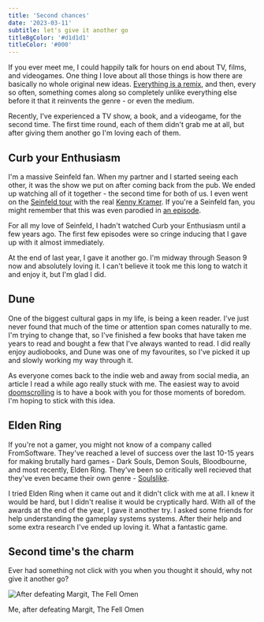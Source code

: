```yaml
---
title: 'Second chances'
date: '2023-03-11'
subtitle: let's give it another go
titleBgColor: '#d1d1d1'
titleColor: '#000'
---
```


If you ever meet me, I could happily talk for hours on end about TV, films, and videogames. One thing I love about all those things is how there are basically no whole original new ideas. [Everything is a remix](https://www.everythingisaremix.info/), and then, every so often, something comes along so completely unlike everything else before it that it reinvents the genre - or even the medium.

Recently, I've experienced a TV show, a book, and a videogame, for the second time. The first time round, each of them didn't grab me at all, but after giving them another go I'm loving each of them.

## Curb your Enthusiasm

I'm a massive Seinfeld fan. When my partner and I started seeing each other, it was the show we put on after coming back from the pub. We ended up watching all of it together - the second time for both of us. I even went on the [Seinfeld tour](http://www.kennykramer.com/reservation1.html) with the real [Kenny Kramer](https://en.wikipedia.org/wiki/Kenny_Kramer). If you're a Seinfeld fan, you might remember that this was even parodied in [an episode](https://en.wikipedia.org/w/index.php?title=The_Muffin_Tops).

For all my love of Seinfeld, I hadn't watched Curb your Enthusiasm until a few years ago. The first few episodes were so cringe inducing that I gave up with it almost immediately.

At the end of last year, I gave it another go. I'm midway through Season 9 now and absolutely loving it. I can't believe it took me this long to watch it and enjoy it, but I'm glad I did.

## Dune

One of the biggest cultural gaps in my life, is being a keen reader. I've just never found that much of the time or attention span comes naturally to me. I'm trying to change that, so I've finished a few books that have taken me years to read and bought a few that I've always wanted to read. I did really enjoy audiobooks, and Dune was one of my favourites, so I've picked it up and slowly working my way through it.

As everyone comes back to the indie web and away from social media, an article I read a while ago really stuck with me. The easiest way to avoid [doomscrolling](https://www.urbandictionary.com/define.php?term=doomscrolling) is to have a book with you for those moments of boredom. I'm hoping to stick with this idea.

## Elden Ring

If you're not a gamer, you might not know of a company called FromSoftware. They've reached a level of success over the last 10-15 years for making brutally hard games - Dark Souls, Demon Souls, Bloodbourne, and most recently, Elden Ring. They've been so critically well recieved that they've even became their own genre - [Soulslike](https://en.wikipedia.org/wiki/Soulslike).

I tried Elden Ring when it came out and it didn't click with me at all. I knew it would be hard, but I didn't realise it would be cryptically hard. With all of the awards at the end of the year, I gave it another try. I asked some friends for help understanding the gameplay systems systems. After their help and some extra research I've ended up loving it. What a fantastic game.

## Second time's the charm

Ever had something not click with you when you thought it should, why not give it another go?

![After defeating Margit, The Fell Omen](/images/blog/second-chances/elden-ring.jpg)

Me, after defeating Margit, The Fell Omen
